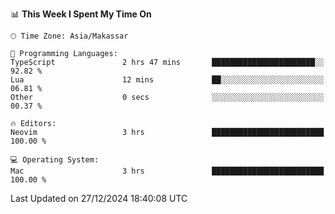 <!--START_SECTION:waka-->
📊 **This Week I Spent My Time On** 

```text
🕑︎ Time Zone: Asia/Makassar

💬 Programming Languages: 
TypeScript               2 hrs 47 mins       ███████████████████████░░   92.82 % 
Lua                      12 mins             ██░░░░░░░░░░░░░░░░░░░░░░░   06.81 % 
Other                    0 secs              ░░░░░░░░░░░░░░░░░░░░░░░░░   00.37 % 

🔥 Editors: 
Neovim                   3 hrs               █████████████████████████   100.00 % 

💻 Operating System: 
Mac                      3 hrs               █████████████████████████   100.00 % 
```


 Last Updated on 27/12/2024 18:40:08 UTC
<!--END_SECTION:waka-->
